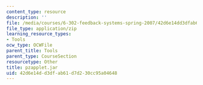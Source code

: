 ```yaml
---
content_type: resource
description: ''
file: /media/courses/6-302-feedback-systems-spring-2007/42d6e14dd3dfab61d7d230cc95a04648_pzapplet.jar
file_type: application/zip
learning_resource_types:
- Tools
ocw_type: OCWFile
parent_title: Tools
parent_type: CourseSection
resourcetype: Other
title: pzapplet.jar
uid: 42d6e14d-d3df-ab61-d7d2-30cc95a04648
---
```

